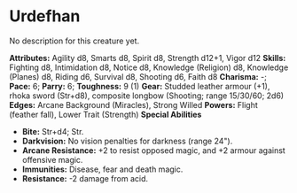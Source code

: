 # Urdefhan

No description for this creature yet.

**Attributes:** Agility d8, Smarts d8, Spirit d8, Strength d12+1, Vigor
d12
**Skills:** Fighting d8, Intimidation d8, Notice d8, Knowledge
(Religion) d8, Knowledge (Planes) d8, Riding d6, Survival d8, Shooting
d6, Faith d8
**Charisma:** -; **Pace:** 6; **Parry:** 6; **Toughness:** 9 (1)
**Gear:** Studded leather armour (+1), rhoka sword (Str+d8), composite
longbow (Shooting; range 15/30/60; 2d6)
**Edges:** Arcane Background (Miracles), Strong Willed
**Powers:** Flight (feather fall), Lower Trait (Strength)
**Special Abilities**

- **Bite:** Str+d4; Str.
- **Darkvision:** No vision penalties for darkness (range 24").
- **Arcane Resistance:** +2 to resist opposed magic, and +2 armour
against offensive magic.
- **Immunities:** Disease, fear and death magic.
- **Resistance:** -2 damage from acid.
